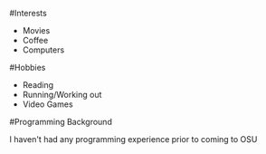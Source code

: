 #Interests
* Movies
* Coffee
* Computers

#Hobbies
* Reading
* Running/Working out
* Video Games

#Programming Background

I haven't had any programming experience prior to coming to OSU
